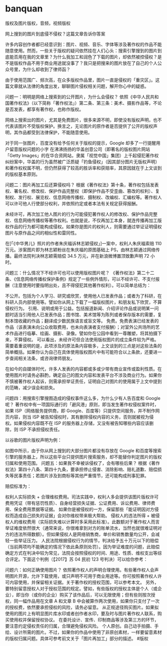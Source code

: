 # banquan
版权及图片版权，音频，视频版权



网上搜到的图片到底侵不侵权？这篇文章告诉你答案

许多内容创作者都已经意识到：图片、视频、音乐、字体等涉及著作权的作品不能随意使用。然而，一些关于版权的疑问依然挂在人们心头：搜索引擎搜到的图片到底能否用在我的文章里？为什么我加工和润色了下载的图片，却依然被控侵权？是不是版权作品不用于商业用途就没事了？我只是把搜来的图片放在了自己的个人公众号里，为什么却收到了律师函？


由于使用范围广、频次高，在众多版权作品里，图片一直是侵权的「重灾区」。这篇文章就从法律的角度出发，聊聊图片侵权相关问题，解开你心中的疑惑。

问题一：明明是网络上搜索到的公开图片，为什么会侵权？
依照《中华人民共和国著作权法》（以下简称「著作权法」）第二条、第三条：美术、摄影作品等，不论是否发表，都享有著作权，也称作版权。

网络上搜索出的图片，尤其是免费图片，很多来源不明，即使没有版权声明，也不代表该图片不受版权保护。换言之，无论图片的原作者是否提供了公开的版权声明，其作品都受到法律保护，不能随意使用。


对于同一张图片，百度没有给予任何关于版权的提示，Google 却多了一行提醒用户留意版权问题的小字
在沸沸扬扬的华盖创意公司（即著名的版权图片网站「Getty Images」的在华合资网站，隶属「视觉中国」集团）上千起侵犯著作权纠纷案中，华盖的行为虽然被广泛质疑「钓鱼侵权」（因其部分图片无版权声明）和著作权权属不明，但仍然获得了较高的胜诉率和获赔率，其原因就在于上文谈到的版权基本原则。

问题二：图片再加工后还算侵权吗？
根据《著作权法》第十条，著作权包括发表权、署名权、修改权、保护作品完整权（即保护作品不受歪曲、篡改的权利）、复制权、发行权、展览权、信息网络传播权、摄制权、改编权、汇编权等。著作权人可以许可他人行使部分权利，并依照约定或者本法有关规定获得报酬。

未经许可，再次加工他人图片的行为可能侵犯著作权人的修改权、保护作品完整权、信息网络传播权等著作权利。也就是说，不仅再加工本身，就连传播再加工版权作品的行为都可能构成侵权。如果你是图片的权利人，则需要通过举证证明侵权图片与原作品之间的相似性和雷同性。

在[「《中华男儿》照片的作者朱庆福诉林志颖侵权」]一案中，权利人朱庆福索赔 110 万元。涉案图片即为林志颖粉丝在朱庆福的原图基础上 PS，由林志颖通过网络传播。最终法院判决林志颖需赔偿 34.5 万元，并在新浪微博置顶致歉声明 72 小时。


问题三：什么情况下不经许可也可以使用版权图片呢？
《著作权法》第二十二条、《信息网络传播权保护条例》规定了一些例外情形，可以不经许可、不支付报酬（注意使用时要指明出处，且不得侵犯其他著作权利）。可以简单总结为：

不公开。包括为个人学习、研究或欣赏，使用他人已发表作品；或者为了科研，在科研人员内部使用等。譬如你从网上下载了一幅版权图片，和朋友私下欣赏，不算侵权行为。
引用、说明或用于公益。包括报道新闻、介绍评论作品或说明某一问题时适当引用他人已发表作品；图书馆、美术馆等为陈列或者保存版本的需要，复制本馆收藏的作品；翻译成少数民族语言或盲文等。
免费。免费表演已经发表的作品（该表演未向公众收取费用，也未向表演者支付报酬）；对室外公共场所的艺术作品进行临摹、绘画、摄影、录像。譬如你在公园中看到一尊雕塑，将其拍摄下来，不算侵权。
可以看出，未经许可但合法使用版权图片的成立条件较为严格。需要着重说明的是，此项涉及的原法条内容极多，上文谈到的三点是对这些法条的简单概括。如果你认为自己在具体使用版权图片中有可能符合以上条款，还要进一步查阅相关法条，或咨询律师朋友。

在如今的自媒体时代，许多人发表的内容都或多或少带有商业宣传或盈利性质。在使用图片时请务必斟酌，确定自己的图文内容和发表平台不涉及商业行为。如果你不慎被著作权人起诉，则需承担举证责任，证明自己对图片的使用属于上文中提到的范畴，减少误会和损失。

问题四：用搜索引擎搜图造成的侵权事件这么多，为什么少有人告百度和 Google 呢？
著作权中有一项国际通行的「避风港」原则，即当发生著作权侵权案件时，如果 ISP（网络服务提供商，即 Google、百度等）只提供空间服务，并不制作网页内容，则当 ISP 被告知侵权时，其有删除侵权内容的义务，否则就被视为侵权。如果侵权内容既不在 ISP 的服务器上存储，又没有被告知哪些内容应该删除，则 ISP 不承担侵权责任。

以谷歌的图片版权声明为例：


如图中所示，由于你从网上搜到的大部分图片都没有存放在 Google 和百度等搜索引擎的服务器上，所以这些平台只提供图片搜索服务，却不能替你判定图片的版权归属和使用范围。
问题五：如果我不幸被诉侵权了，会有哪些后果？
根据《著作权法》第四十八条、第四十九条，要承担停止侵害、消除影响、赔礼道歉、赔偿损失等民事责任；若图片涉及到商标等其他严重情节，还可能构成刑事犯罪。

赔偿标准为：

权利人实际损失 + 合理维权费用。司法实践中，权利人多会提供该图片版权许可费用凭证（带有惩罚性质）、自身经营损失证据、公证费用、诉讼费用、律师费用、保全费用票据等证据。 如果你是被侵权的一方，保留那些「能证明因对方侵权而造成自己损失的证据」会对你维权带来极大帮助。
侵权人的违法所得 + 被侵权人的维权费用（实际损失难以计算时多采用此标准）。此数额对于著作权人而言举证难度依然很大（通常来说，你很难拿到对方的账单流水，当然也就很难证明对方的违法所得数额）。但如果侵权人是网络销售商，单价和销售数量均公开，会减轻一些举证压力。
人民法院根据侵权行为的情节，判决给予五十万元以下的赔偿（当前两项均不能确定的情况下依此条原则处罚）。因为举证难度的问题，此赔偿确定方式在判决中较为常见，法院会按照侵权的时间、用途、性质、维权支出等综合评定。下面这个判例（【2017】苏 04 民初 123 号判决）可以给你参考：

问题六：如何正确使用图片？
依照著作权人的声明合理使用。有些著作权人会声明图片开源，允许下载使用，或只声明不可用于商业用途等。你可按照著作权人许可内容使用，并保留相关证据。关于著作权的授权范围，可以参考本文。 另外，要特别留意授权人对于授权范围的规定。譬如，有些版权的授权主体是个人（或企业），即当你（或你的企业）购买了该作品后，可以无限使用；但有些则按次授权，同一幅作品用在文章 A 和文章 B 中会被算作两次使用，如果你只支付了一次的授权费，依然要承担侵权的风险，请务必留意。
从正规途径购买图片。如果拟使用的图片上有明显图片库水印或者创作者水印，要及时与图片著作权人联系，购买使用权并保留授权协议。
在委托设计、宣传、印制商品等涉及第三方的环节，要注意约定侵权责任的归属，合理避免侵权风险。
个人原创。自己动手拍摄、手绘、设计所需的图片。不过，如果你的作品中使用了非原创素材，一样要留意素材的版权归属问题。具体可参考前文关于「图片再加工」部分的描述。
#版权

